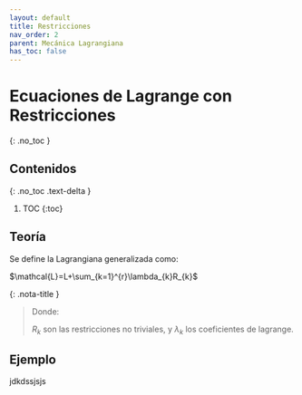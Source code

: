```yaml
---
layout: default
title: Restricciones
nav_order: 2
parent: Mecánica Lagrangiana
has_toc: false
---
```


# Ecuaciones de Lagrange con Restricciones
{: .no_toc }

## Contenidos
{: .no_toc .text-delta }

1. TOC
{:toc}

## Teoría
Se define la Lagrangiana generalizada como:

$\mathcal{L}=L+\sum_{k=1}^{r}\lambda_{k}R_{k}$

{: .nota-title }
> Donde:
>
> $R_{k}$ son las restricciones no triviales, y $\lambda_{k}$ los coeficientes de lagrange.

## Ejemplo 
jdkdssjsjs
